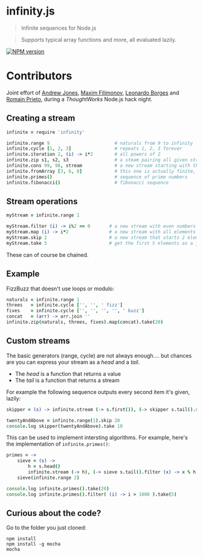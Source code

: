 # infinity.js

> Infinite sequences for Node.js

> Supports typical array functions and more, all evaluated lazily.

[![NPM version](https://badge.fury.io/js/infinity.png)](https://npmjs.org/package/infinity)

# Contributors

Joint effort of [Andrew Jones](https://github.com/akjones), [Maxim Filimonov](https://github.com/Maxim-Filimonov), [Leonardo Borges](https://github.com/leonardoborges) and [Romain Prieto](https://github.com/rprieto), during a _ThoughtWorks_ Node.js hack night.

## Creating a stream

```coffee
infinite = require 'infinity'

infinite.range 9                        # naturals from 9 to infinity
infinite.cycle [1, 2, 3]                # repeats 1, 2, 3 forever
infinite.iteration 2, (i) -> i*2        # all powers of 2
infinite.zip s1, s2, s3                 # a steam pairing all given streams 1 to 1
infinite.cons 99, 98, stream            # a new stream starting with the given fixed values
infinite.fromArray [3, 6, 8]            # this one is actually finite, but still lazy
infinite.primes()                       # sequence of prime numbers
infinite.fibonacci()                    # fibonacci sequence
```

## Stream operations

```coffee
myStream = infinite.range 1

myStream.filter (i) -> i%2 == 0       # a new stream with even numbers only
myStream.map (i) -> i*2               # a new stream with all elements doubled
myStream.skip 2                       # a new stream that starts 2 elements further
myStream.take 5                       # get the first 5 elements as a javascript array
```

These can of course be chained.

## Example

FizzBuzz that doesn't use loops or modulo:

```coffee
naturals = infinite.range 1
threes   = infinite.cycle ['', '', ' fizz']
fives    = infinite.cycle ['', '', '', '', ' buzz']
concat   = (arr) -> arr.join ''
infinite.zip(naturals, threes, fives).map(concat).take(20)
```

## Custom streams

The basic generators (range, cycle) are not always enough.... but chances are you can express your stream as a *head* and a *tail*.

* The *head* is a function that returns a value
* The *tail* is a function that returns a stream

For example the following sequence outputs every second item it's given, lazily:

```coffee
skipper = (s) -> infinite.stream (-> s.first()), (-> skipper s.tail().skip(1))

twentyAndAbove = infinite.range(1).skip 20
console.log skipper(twentyAndAbove).take 10
```

This can be used to implement intersting algorithms.
For example, here's the implementation of `infinite.primes()`:

```coffee
primes = ->
    sieve = (s) ->
        h = s.head()
        infinite.stream (-> h), (-> sieve s.tail().filter (x) -> x % h isnt 0)
    sieve(infinite.range 2)

console.log infinite.primes().take(20)
console.log infinite.primes().filter( (i) -> i > 1000 ).take(5)
````

## Curious about the code?

Go to the folder you just cloned:

```shell  
npm install
npm install -g mocha
mocha
```
